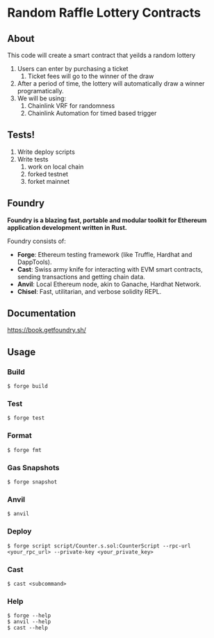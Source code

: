 # Random Raffle Lottery Contracts

## About

This code will create a smart contract that yeilds a random lottery

1. Users can enter by purchasing a ticket
   1. Ticket fees will go to the winner of the draw
2. After a period of time, the lottery will automatically draw a winner programatically.
3. We will be using:
   1. Chainlink VRF for randomness
   2. Chainlink Automation for timed based trigger

## Tests!

1. Write deploy scripts
2. Write tests 
   1. work on local chain
   2. forked testnet
   3. forket mainnet

## Foundry

**Foundry is a blazing fast, portable and modular toolkit for Ethereum application development written in Rust.**

Foundry consists of:

-   **Forge**: Ethereum testing framework (like Truffle, Hardhat and DappTools).
-   **Cast**: Swiss army knife for interacting with EVM smart contracts, sending transactions and getting chain data.
-   **Anvil**: Local Ethereum node, akin to Ganache, Hardhat Network.
-   **Chisel**: Fast, utilitarian, and verbose solidity REPL.

## Documentation

https://book.getfoundry.sh/

## Usage

### Build

```shell
$ forge build
```

### Test

```shell
$ forge test
```

### Format

```shell
$ forge fmt
```

### Gas Snapshots

```shell
$ forge snapshot
```

### Anvil

```shell
$ anvil
```

### Deploy

```shell
$ forge script script/Counter.s.sol:CounterScript --rpc-url <your_rpc_url> --private-key <your_private_key>
```

### Cast

```shell
$ cast <subcommand>
```

### Help

```shell
$ forge --help
$ anvil --help
$ cast --help
```
